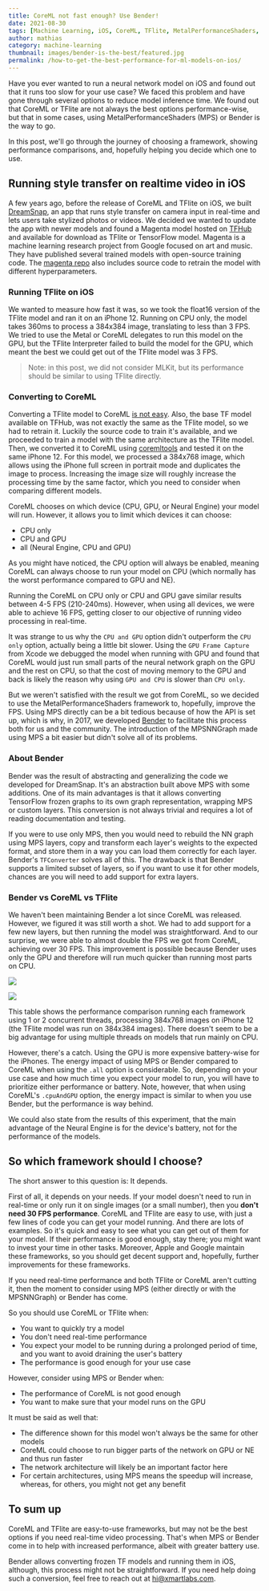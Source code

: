 ```yaml
---
title: CoreML not fast enough? Use Bender!
date: 2021-08-30
tags: [Machine Learning, iOS, CoreML, TFlite, MetalPerformanceShaders, Bender]
author: mathias
category: machine-learning
thumbnail: images/bender-is-the-best/featured.jpg
permalink: /how-to-get-the-best-performance-for-ml-models-on-ios/
---
```


Have you ever wanted to run a neural network model on iOS and found out that it runs too slow for your use case?
We faced this problem and have gone through several options to reduce model inference time. We found out that CoreML or TFlite are not always the best options performance-wise, but that in some cases, using MetalPerformanceShaders (MPS) or Bender is the way to go.

In this post, we'll go through the journey of choosing a framework, showing performance comparisons, and, hopefully helping you decide which one to use.

## Running style transfer on realtime video in iOS
A few years ago, before the release of CoreML and TFlite on iOS, we built [DreamSnap], an app that runs style transfer on camera input in real-time and lets users take stylized photos or videos.
We decided we wanted to update the app with newer models and found a Magenta model hosted on [TFHub] and available for download as TFlite or TensorFlow model.
Magenta is a machine learning research project from Google focused on art and music. They have published several trained models with open-source training code.
The [magenta repo] also includes source code to retrain the model with different hyperparameters.

### Running TFlite on iOS

We wanted to measure how fast it was, so we took the float16 version of the TFlite model and ran it on an iPhone 12.
Running on CPU only, the model takes 360ms to process a 384x384 image, translating to less than 3 FPS.
We tried to use the Metal or CoreML delegates to run this model on the GPU, but the TFlite Interpreter failed to build the model for the GPU, which meant the best we could get out of the TFlite model was 3 FPS.

> Note: in this post, we did not consider MLKit, but its performance should be similar to using TFlite directly.

### Converting to CoreML
Converting a TFlite model to CoreML [is not easy].
Also, the base TF model available on TFHub, was not exactly the same as the TFlite model, so we had to retrain it.
Luckily the source code to train it's available, and we proceeded to train a model with the same architecture as the TFlite model.
Then, we converted it to CoreML using [coremltools] and tested it on the same iPhone 12.
For this model, we processed a 384x768 image, which allows using the iPhone full screen in portrait mode and duplicates the image to process.
Increasing the image size will roughly increase the processing time by the same factor, which you need to consider when comparing different models.

CoreML chooses on which device (CPU, GPU, or Neural Engine) your model will run.
However, it allows you to limit which devices it can choose:
* CPU only
* CPU and GPU
* all (Neural Engine, CPU and GPU)

As you might have noticed, the CPU option will always be enabled, meaning CoreML can always choose to run your model on CPU (which normally has the worst performance compared to GPU and NE).

Running the CoreML on CPU only or CPU and GPU gave similar results between 4-5 FPS (210-240ms).
However, when using all devices, we were able to achieve 16 FPS, getting closer to our objective of running video processing in real-time.

It was strange to us why the `CPU and GPU` option didn't outperform the `CPU only` option, actually being a little bit slower.
Using the `GPU Frame Capture` from Xcode we debugged the model when running with GPU and found that CoreML would just run small parts of the neural network graph on the GPU and the rest on CPU, so that the cost of moving memory to the GPU and back is likely the reason why using `GPU and CPU` is slower than `CPU only`.

But we weren't satisfied with the result we got from CoreML, so we decided to use the MetalPerformanceShaders framework to, hopefully, improve the FPS.
Using MPS directly can be a bit tedious because of how the API is set up, which is why, in 2017, we developed [Bender] to facilitate this process both for us and the community.
The introduction of the MPSNNGraph made using MPS a bit easier but didn't solve all of its problems.

### About Bender
Bender was the result of abstracting and generalizing the code we developed for DreamSnap.
It's an abstraction built above MPS with some additions.
One of its main advantages is that it allows converting TensorFlow frozen graphs to its own graph representation, wrapping MPS or custom layers.
This conversion is not always trivial and requires a lot of reading documentation and testing.

If you were to use only MPS, then you would need to rebuild the NN graph using MPS layers, copy and transform each layer's weights to the expected format, and store them in a way you can load them correctly for each layer.
Bender's `TFConverter` solves all of this.
The drawback is that Bender supports a limited subset of layers, so if you want to use it for other models, chances are you will need to add support for extra layers.

### Bender vs CoreML vs TFlite
We haven't been maintaining Bender a lot since CoreML was released. However, we figured it was still worth a shot.
We had to add support for a few new layers, but then running the model was straightforward.
And to our surprise, we were able to almost double the FPS we got from CoreML, achieving over 30 FPS.
This improvement is possible because Bender uses only the GPU and therefore will run much quicker than running most parts on CPU.

<p style={{ textAlign:"center"}}>
    <img style={{ width:"100%" }} src="/images/bender-is-the-best/benchmarks.jpg" />
<p style={{ textAlign:'center'}}>
    <img style={{ width: '100%'}} src="/images/bender-is-the-best/benchmarks.jpg" />
</p>

This table shows the performance comparison running each framework using 1 or 2 concurrent threads, processing 384x768 images on iPhone 12 (the TFlite model was run on 384x384 images).
There doesn't seem to be a big advantage for using multiple threads on models that run mainly on CPU.

However, there's a catch.
Using the GPU is more expensive battery-wise for the iPhones.
The energy impact of using MPS or Bender compared to CoreML when using the `.all` option is considerable.
So, depending on your use case and how much time you expect your model to run, you will have to prioritize either performance or battery.
Note, however, that when using CoreML's `.cpuAndGPU` option, the energy impact is similar to when you use Bender, but the performance is way behind.

We could also state from the results of this experiment, that the main advantage of the Neural Engine is for the device's battery, not for the performance of the models.

## So which framework should I choose?
The short answer to this question is: It depends.

First of all, it depends on your needs.
If your model doesn't need to run in real-time or only run it on single images (or a small number), then you **don't need 30 FPS performance**.
CoreML and TFlite are easy to use, with just a few lines of code you can get your model running.
And there are lots of examples.
So it's quick and easy to see what you can get out of them for your model.
If their performance is good enough, stay there; you might want to invest your time in other tasks.
Moreover, Apple and Google maintain these frameworks, so you should get decent support and, hopefully, further improvements for these frameworks.

If you need real-time performance and both TFlite or CoreML aren't cutting it, then the moment to consider using MPS (either directly or with the MPSNNGraph) or Bender has come.

So you should use CoreML or TFlite when:
* You want to quickly try a model
* You don't need real-time performance
* You expect your model to be running during a prolonged period of time, and you want to avoid draining the user's battery
* The performance is good enough for your use case

However, consider using MPS or Bender when:
* The performance of CoreML is not good enough
* You want to make sure that your model runs on the GPU


It must be said as well that:
* The difference shown for this model won't always be the same for other models
* CoreML could choose to run bigger parts of the network on GPU or NE and thus run faster
* The network architecture will likely be an important factor here
* For certain architectures, using MPS means the speedup will increase, whereas, for others, you might not get any benefit

## To sum up

CoreML and TFlite are easy-to-use frameworks, but may not be the best options if you need real-time video processing.
That's when MPS or Bender come in to help with increased performance, albeit with greater battery use.

Bender allows converting frozen TF models and running them in iOS, although, this process might not be straightforward.
If you need help doing such a conversion, feel free to reach out at [hi@xmartlabs.com](mailto:hi@xmartlabs.com).


[Dreamsnap]: https://getdreamsnap.com
[TFHub]: https://tfhub.dev/google/lite-model/magenta/arbitrary-image-stylization-v1-256/fp16/transfer/1
[magenta repo]: https://github.com/magenta/magenta/tree/main/magenta/models/arbitrary_image_stylization
[is not easy]: https://blog.xmartlabs.com/2019/11/22/TFlite-to-CoreML/
[coremltools]: https://github.com/apple/coremltools
[Bender]: https://github.com/xmartlabs/Bender

